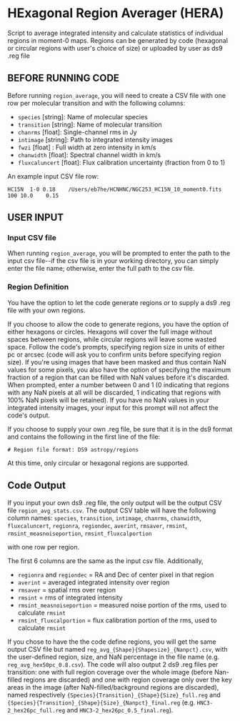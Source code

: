 # HExagonal Region Averager (HERA)
Script to average integrated intensity and calculate statistics of individual regions in moment-0 maps. Regions can be generated by code (hexagonal or circular regions with user's choice of size) or uploaded by user as ds9 .reg file

## BEFORE RUNNING CODE
Before running `region_average`, you will need to create a CSV file with one row per molecular transition and with the following columns:

- `species` [string]: Name of molecular species
- `transition` [string]: Name of molecular transition
- `chanrms` [float]: Single-channel rms in Jy
- `intimage` [string]: Path to integrated intensity images
- `fwzi` [float] : Full width at zero intensity in km/s
- `chanwidth` [float]: Spectral channel width in km/s
- `fluxcaluncert` [float]: Flux calibration uncertainty (fraction from 0 to 1)

An example input CSV file row:

`HC15N	1-0	0.18	/Users/eb7he/HCNHNC/NGC253_HC15N_10_moment0.fits	100	10.0	0.15`

## USER INPUT
### Input CSV file
When running `region_average`, you will be prompted to enter the path to the input csv file--if the csv file is in your working directory, you can simply enter the file name; otherwise, enter the full path to the csv file.

### Region Definition
You have the option to let the code generate regions or to supply a ds9 .reg file with your own regions. 

If you choose to allow the code to generate regions, you have the option of either hexagons or circles. Hexagons will cover the full image without spaces between regions, while circular regions will leave some wasted space. Follow the code's prompts, specifying region size in units of either pc or arcsec (code will ask you to confirm units before specifying region size). If you're using images that have been masked and thus contain NaN values for some pixels, you also have the option of specifying the maximum fraction of a region that can be filled with NaN values before it's discarded. When prompted, enter a number between 0 and 1 (0 indicating that regions with any NaN pixels at all will be discarded, 1 indicating that regions with 100% NaN pixels will be retained). If you have no NaN values in your integrated intensity images, your input for this prompt will not affect the code's output.

If you choose to supply your own .reg file, be sure that it is in the ds9 format and contains the following in the first line of the file:

`# Region file format: DS9 astropy/regions`

At this time, only circular or hexagonal regions are supported.

## Code Output

If you input your own ds9 .reg file, the only output will be the output CSV file `region_avg_stats.csv`. The output CSV table will have the following column names:
`species`, `transition`, `intimage`, `chanrms`, `chanwidth`, `fluxcaluncert`, `regionra`, `regiondec`, `averint`, `rmsaver`, `rmsint`, `rmsint_measnoiseportion`, `rmsint_fluxcalportion`

with one row per region.

The first 6 columns are the same as the input csv file. Additionally,

- `regionra` and `regiondec` = RA and Dec of center pixel in that region
- `averint` = averaged integrated intensity over region
- `rmsaver` = spatial rms over region 
- `rmsint` = rms of integrated intensity
- `rmsint_measnoiseportion` = measured noise portion of the rms, used to calculate `rmsint`
- `rmsint_fluxcalportion` = flux calibration portion of the rms, used to calculate `rmsint`

If you chose to have the the code define regions, you will get the same output CSV file but named 
`reg_avg_{Shape}{Shapesize}_{Nanpct}.csv`, with the user-defined region, size, and NaN percentage in the file name (e.g. `reg_avg_hex50pc_0.8.csv`). The code will also output 2 ds9 .reg files per transition: one with full region coverage over the whole image (before Nan-filled regions are discarded) and one with region coverage only over the key areas in the image (after NaN-filled/background regions are discarded), named respectively 
`{Species}{Transition}_{Shape}{Size}_full.reg` and `{Species}{Transition}_{Shape}{Size}_{Nanpct}_final.reg` (e.g. `HNC3-2_hex26pc_full.reg` and `HNC3-2_hex26pc_0.5_final.reg`).
